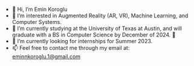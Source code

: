 - 👋 Hi, I’m Emin Koroglu
- 👀 I’m interested in Augmented Reality (AR, VR), Machine Learning, and Computer Systems.
- 🌱 I’m currently studying at the University of Texas at Austin, and will graduate with a BS in Computer Science by December of 2024. 🤘
- 💞️ I’m currently looking for internships for Summer 2023. 
- 📫 Feel free to contact me through my email at: eminnkoroglu.1@gmail.com

<!---
Emin5001/Emin5001 is a ✨ special ✨ repository because its `README.md` (this file) appears on your GitHub profile.
You can click the Preview link to take a look at your changes.
--->
